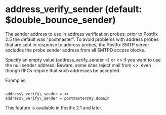 # address_verify_sender (default: $double_bounce_sender)
 The sender address to use in address verification probes; prior
to Postfix 2.5 the default was "postmaster". To
avoid problems with address probes that are sent in response to
address probes, the Postfix SMTP server excludes the probe sender
address from all SMTPD access blocks. 



Specify an empty value (address\_verify\_sender =) or <> if you want
to use the null sender address. Beware, some sites reject mail from
<>, even though RFCs require that such addresses be accepted.




Examples:




```

address\_verify\_sender = <>
address\_verify\_sender = postmaster@my.domain

```


This feature is available in Postfix 2.1 and later.



